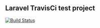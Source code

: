 ## Laravel TravisCi test project

[![Build Status](https://travis-ci.org/fecka/laravel-TravisCi-test.svg?branch=master)](https://travis-ci.org/fecka/laravel-TravisCi-test)
